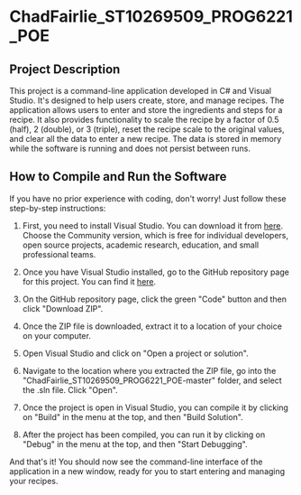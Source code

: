# ChadFairlie_ST10269509_PROG6221_POE

## Project Description

This project is a command-line application developed in C# and Visual Studio. It's designed to help users create, store, and manage recipes. The application allows users to enter and store the ingredients and steps for a recipe. It also provides functionality to scale the recipe by a factor of 0.5 (half), 2 (double), or 3 (triple), reset the recipe scale to the original values, and clear all the data to enter a new recipe. The data is stored in memory while the software is running and does not persist between runs.

## How to Compile and Run the Software

If you have no prior experience with coding, don't worry! Just follow these step-by-step instructions:

1. First, you need to install Visual Studio. You can download it from [here](https://visualstudio.microsoft.com/downloads/). Choose the Community version, which is free for individual developers, open source projects, academic research, education, and small professional teams.

2. Once you have Visual Studio installed, go to the GitHub repository page for this project. You can find it [here](https://github.com/your-github-username/ChadFairlie_ST10269509_PROG6221_POE).

3. On the GitHub repository page, click the green "Code" button and then click "Download ZIP".

4. Once the ZIP file is downloaded, extract it to a location of your choice on your computer.

5. Open Visual Studio and click on "Open a project or solution".

6. Navigate to the location where you extracted the ZIP file, go into the "ChadFairlie_ST10269509_PROG6221_POE-master" folder, and select the .sln file. Click "Open".

7. Once the project is open in Visual Studio, you can compile it by clicking on "Build" in the menu at the top, and then "Build Solution".

8. After the project has been compiled, you can run it by clicking on "Debug" in the menu at the top, and then "Start Debugging".

And that's it! You should now see the command-line interface of the application in a new window, ready for you to start entering and managing your recipes.
